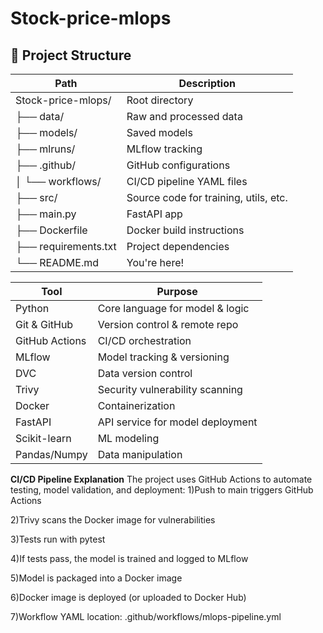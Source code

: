 # Stock-price-mlops

## 📁 Project Structure

| Path                 | Description                           |
| -------------------- | ------------------------------------- |
| Stock-price-mlops/   | Root directory                        |
| ├── data/            | Raw and processed data                |
| ├── models/          | Saved models                          |
| ├── mlruns/          | MLflow tracking                       |
| ├── .github/         | GitHub configurations                 |
| │ └── workflows/     | CI/CD pipeline YAML files             |
| ├── src/             | Source code for training, utils, etc. |
| ├── main.py          | FastAPI app                           |
| ├── Dockerfile       | Docker build instructions             |
| ├── requirements.txt | Project dependencies                  |
| └── README.md        | You're here!                          |








 


| Tool           | Purpose                          |
| -------------- | -------------------------------- |
| Python         | Core language for model & logic  |
| Git & GitHub   | Version control & remote repo    |
| GitHub Actions | CI/CD orchestration              |
| MLflow         | Model tracking & versioning      |
| DVC            | Data version control             |
| Trivy          | Security vulnerability scanning  |
| Docker         | Containerization                 |
| FastAPI        | API service for model deployment |
| Scikit-learn   | ML modeling                      |
| Pandas/Numpy   | Data manipulation                |







**CI/CD Pipeline Explanation**
The project uses GitHub Actions to automate testing, model validation, and deployment:
1)Push to main triggers GitHub Actions

2)Trivy scans the Docker image for vulnerabilities

3)Tests run with pytest

4)If tests pass, the model is trained and logged to MLflow

5)Model is packaged into a Docker image

6)Docker image is deployed (or uploaded to Docker Hub)

7)Workflow YAML location:
.github/workflows/mlops-pipeline.yml










